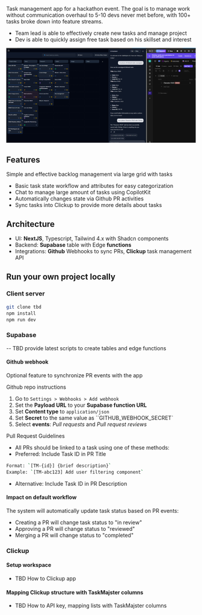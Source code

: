 Task management app for a hackathon event. The goal is to manage work without communication overhaul to 5-10 devs never met before, with 100+ tasks broke down into feature streams.

- Team lead is able to effectively create new tasks and manage project
- Dev is able to quickly assign free task based on his skillset and interest

![demo screen](./public/demo.png)

## Features
Simple and effective backlog management via large grid with tasks

- Basic task state workflow and attributes for easy categorization
- Chat to manage large amount of tasks using CopilotKit
- Automatically changes state via Github PR activities
- Sync tasks into Clickup to provide more details about tasks

## Architecture
- UI: **NextJS**, Typescript, Tailwind 4.x with Shadcn components
- Backend: **Supabase** table with Edge **functions**
- Integrations: **Github** Webhooks to sync PRs, **Clickup** task management API
  
## Run your own project locally
### Client server
```bash
git clone tbd
npm install
npm run dev
```
### Supabase
-- TBD provide latest scripts to create tables and edge functions
#### Github webhook
Optional feature to synchronize PR events with the app

Github repo instructions
1. Go to `Settings > Webhooks > Add webhook`
2. Set the **Payload URL** to your **Supabase function URL**
3. Set **Content type** to `application/json`
4. Set **Secret** to the same value as ``GITHUB_WEBHOOK_SECRET`
5. Select **events**: *Pull requests* and *Pull request reviews*

Pull Request Guidelines
- All PRs should be linked to a task using one of these methods:
- Preferred: Include Task ID in PR Title
```bash
Format: `[TM-{id}] {brief description}`
Example: `[TM-abc123] Add user filtering component`
```

- Alternative: Include Task ID in PR Description

#### Impact on default workflow
The system will automatically update task status based on PR events:
- Creating a PR will change task status to "in review"  
- Approving a PR will change status to "reviewed"
- Merging a PR will change status to "completed"

### Clickup
#### Setup workspace 
- TBD How to Clickup app
#### Mapping Clickup structure with TaskMajster columns
- TBD How to API key, mapping lists with TaskMajster columns
